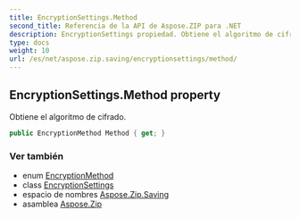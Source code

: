 ```yaml
---
title: EncryptionSettings.Method
second_title: Referencia de la API de Aspose.ZIP para .NET
description: EncryptionSettings propiedad. Obtiene el algoritmo de cifrado.
type: docs
weight: 10
url: /es/net/aspose.zip.saving/encryptionsettings/method/
---
```

## EncryptionSettings.Method property

Obtiene el algoritmo de cifrado.

```csharp
public EncryptionMethod Method { get; }
```

### Ver también

* enum [EncryptionMethod](../../encryptionmethod/)
* class [EncryptionSettings](../)
* espacio de nombres [Aspose.Zip.Saving](../../encryptionsettings/)
* asamblea [Aspose.Zip](../../../)


